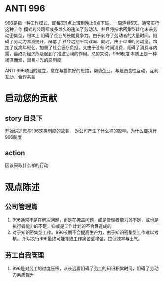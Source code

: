 # ANTI 996

996是指一种工作模式，即每天9点上班到晚上9点下班，一周连续6天。通常实行这种工作
模式的公司都或多或少的违法了劳动法。并且将技术密集型转化未来劳动密集型，根本上
阻碍了企业的长期竞争力。由于剥夺了劳动者的大量时间，阻碍了劳动力素质提升，降低了
社会远期平均效率。同时，由于过重的劳动量，增加了疾病年轻化，加重了社会医疗负担。又由于没有
时间消费，阻碍了消费与内需，最终对经济危及起到了推波助澜的作用。总的来说，996制度
本质上是一种竭泽而渔，鼠目寸光的恶制度

ANTI 996项目的建立，意在与提供好的思路，帮助企业，与雇员良性互动，互利互助，合作共赢


# 启动您的贡献
## story 目录下
开始讲述您与996这类制度的故事，
对公司产生了什么样的影响，为什么要执行996制度

## action
 因该采取什么样的行动


# 观点陈述
## 公司管理篇
  1. 996通常不是在解决问题，而是在掩盖问题，或是管理者能力的不足，或也是执行者能力的不足，抑或是工作计划的不合理造成的
  1. 对于知识密集型工作。996长期不会提高生产力，由于知识密集型工作难以考核。
  所以执行996最终可能导致工作痛苦感增强，拉低效率与士气。

## 劳工自我管理
  1. 996是对劳工的过度压榨，从长远看阻碍了劳工的知识积累时间，阻碍了劳动力素质提升


